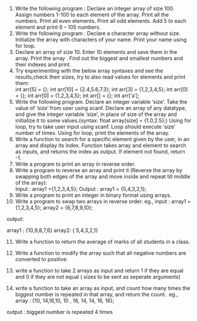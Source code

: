 1) Write the following program :
Declare an integer array of size 100.
Assign numbers 1-100 to each element of the array.
Print all the numbers.
Print all even elements.
Print all odd elements.
Add 5 to each element and print 6 – 105 numbers.
2) Write the following program :
Declare a character array without size.
Initialize the array with characters of your name.
Print your name using for loop.
3) Declare an array of size 10. Enter 10 elements and save them in the array. Print the array . Find out the biggest and smallest numbers and their indexes and print. 
4) Try experimenting with the below array syntaxes and see the results,check their sizes, try to also read values for elements and print them:</br>
int arr[5] = {};
int arr[10] = {2.4,5.6,7.3};
int arr[3] = {1,2,3,4,5};
int arr[0] = {};
int arr[0] = {1,2,3,4,5};
int arr[] = {};
int arr[‘a’];
5) Write the following program.
Declare an integer variable ‘size’.
Take the value of ‘size’ from user using scanf.
Declare an array of any datatype, and give the integer variable ‘size’, in place of size of the array  and initialize it to some values.(syntax: float array[size] = {1.0,2.5};)
Using for loop, try to take user input using scanf. Loop should execute ‘size’ number of times.
Using for loop, print the elements of the array.
6)  Write a function to search for a specific element given by the user, in an array and display its index.  Function takes array and element to search as inputs, and returns the index as output. If element not found, return -1.
7) Write a program to print an array in reverse order.
8) Write a program to reverse an array and print it (Reverse the array by swapping both edges of the array and move inside and repeat till middle of the array):  
Input : array1 ={1,2,3,4,5};
Output : array1 = {5,4,3,2,1};
9) Write a program to print an integer in binary format using arrays.
10) Write a program to swap two arrays in reverse order.
eg.,
input : array1 = {1,2,3,4,5};
array2 = {6,7,8,9,10};


output:

array1 : {10,9,8,7,6}
array2: { 5,4,3,2,1}

11) Write a function to return the average of marks of all students in a class.

12) Write a function to modify the array such that all negative numbers are converted to positive.

13) write a function to take 2 arrays as input and return 1 if they are equal and 0 if they are not equal ( sizes to be sent as seperate arguments)

14) write a function to take an array as input, and count how many times the biggest number is repeated in that array, and return the count. 
eg., array : {10, 14,16,10, 10 , 16, 14, 14, 16, 16};

output : biggest number is repeated 4 times
